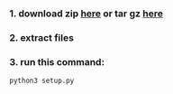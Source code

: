 
### 1. download zip [here](https://github.com/kellantech/login_database/archive/refs/tags/rel1patch2.zip) or tar gz [here](https://github.com/kellantech/login_database/archive/refs/tags/rel1patch2.tar.gz)

### 2. extract files  

### 3. run this command:
```bash
python3 setup.py
```
